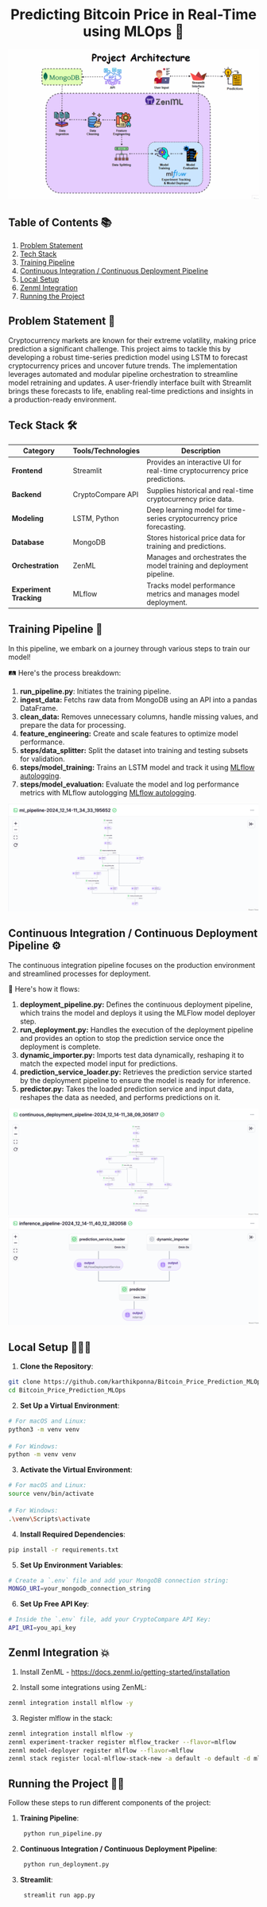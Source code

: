 <h1 align="center">Predicting Bitcoin Price in Real-Time using MLOps 🚀</h1>

![Project_Architecture_Bitcoin](assets/Project_Architecture_Bitcoin.gif)

## Table of Contents 📚 
1. [Problem Statement](#-problem-statement)
2. [Tech Stack](#-tech-stack) 
3. [Training Pipeline](#-training-pipeline)
4. [Continuous Integration / Continuous Deployment Pipeline](#-continuous-integration-/-continuous-deployment-pipeline)
5. [Local Setup](#local-setup)
6. [Zenml Integration](#zenml-integration)
7. [Running the Project](#Running-the-Project)

## Problem Statement 📝
Cryptocurrency markets are known for their extreme volatility, making price prediction a significant challenge. This project aims to tackle this by developing a robust time-series prediction model using LSTM to forecast cryptocurrency prices and uncover future trends. The implementation leverages automated and modular pipeline orchestration to streamline model retraining and updates. A user-friendly interface built with Streamlit brings these forecasts to life, enabling real-time predictions and insights in a production-ready environment.

## Teck Stack 🛠️
| **Category**             | **Tools/Technologies**                                  | **Description**                                                |
|--------------------------|---------------------------------------------------------|----------------------------------------------------------------|
| **Frontend**             | Streamlit                                               | Provides an interactive UI for real-time cryptocurrency price predictions. |
| **Backend**              | CryptoCompare API                                       | Supplies historical and real-time cryptocurrency price data.   |
| **Modeling**             | LSTM, Python                                            | Deep learning model for time-series cryptocurrency price forecasting. |
| **Database**             | MongoDB                                                 | Stores historical price data for training and predictions.     |
| **Orchestration**        | ZenML                                                   | Manages and orchestrates the model training and deployment pipeline. |
| **Experiment Tracking**  | MLflow                                                  | Tracks model performance metrics and manages model deployment. |

## Training Pipeline 🚂
In this pipeline, we embark on a journey through various steps to train our model! 

🛤️ Here's the process breakdown:

1. **run_pipeline.py**: Initiates the training pipeline.
2. **ingest_data:** Fetchs raw data from MongoDB using an API into a pandas DataFrame.
3. **clean_data:** Removes unnecessary columns, handle missing values, and prepare the data for processing.
4. **feature_engineering:** Create and scale features to optimize model performance.
5. **steps/data_splitter:** Split the dataset into training and testing subsets for validation.
6. **steps/model_training:** Trains an LSTM model and track it using [MLflow autologging](https://www.mlflow.org/docs/latest/tracking.html).
7. **steps/model_evaluation:** Evaluate the model and log performance metrics with MLflow autologging [MLflow autologging](https://www.mlflow.org/docs/latest/tracking.html).

![Traning Pipeline](assets/training_pipeline.png)

## Continuous Integration / Continuous Deployment Pipeline ⚙️
The continuous integration pipeline focuses on the production environment and streamlined processes for deployment. 

🔄 Here's how it flows:

1. **deployment_pipeline.py:** Defines the continuous deployment pipeline, which trains the model and deploys it using the MLFlow model deployer step.
2. **run_deployment.py:** Handles the execution of the deployment pipeline and provides an option to stop the prediction service once the deployment is complete.
3. **dynamic_importer.py:** Imports test data dynamically, reshaping it to match the expected model input for predictions.
4. **prediction_service_loader.py:** Retrieves the prediction service started by the deployment pipeline to ensure the model is ready for inference.
5. **predictor.py:** Takes the loaded prediction service and input data, reshapes the data as needed, and performs predictions on it.

![Continuous Integration](assets/ci.png)
![Continuous Deployment](assets/cd.png)


## Local Setup 👨🏼‍💻
1. **Clone the Repository**:
```bash
git clone https://github.com/karthikponna/Bitcoin_Price_Prediction_MLOps.git
cd Bitcoin_Price_Prediction_MLOps
```

2. **Set Up a Virtual Environment**:
```bash
# For macOS and Linux:
python3 -m venv venv

# For Windows:
python -m venv venv
```

3. **Activate the Virtual Environment**:
```bash
# For macOS and Linux:
source venv/bin/activate

# For Windows:
.\venv\Scripts\activate
```

4. **Install Required Dependencies**:
```bash
pip install -r requirements.txt
```

5. **Set Up Environment Variables**:
```bash
# Create a `.env` file and add your MongoDB connection string:
MONGO_URI=your_mongodb_connection_string
```

6. **Set Up Free API Key**:
```bash
# Inside the `.env` file, add your CryptoCompare API Key:
API_URI=you_api_key
```

## Zenml Integration 💥
1. Install ZenML - https://docs.zenml.io/getting-started/installation 

2. Install some integrations using ZenML:
```bash
zenml integration install mlflow -y
```

3. Register mlflow in the stack:
```bash
zenml integration install mlflow -y
zenml experiment-tracker register mlflow_tracker --flavor=mlflow
zenml model-deployer register mlflow --flavor=mlflow
zenml stack register local-mlflow-stack-new -a default -o default -d mlflow -e mlflow_tracker --set
```

## Running the Project 🏃‍➡️
Follow these steps to run different components of the project:

1. **Training Pipeline**:
   
   ```bash
    python run_pipeline.py
    ```

2. **Continuous Integration / Continuous Deployment Pipeline**:

   ```bash
    python run_deployment.py
    ```

3. **Streamlit**:

   ```bash
    streamlit run app.py